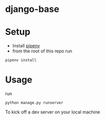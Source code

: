 # django-base

# Setup
* Install [pipenv](https://pypi.org/project/pipenv/)
* from the root of this repo run
```
pipenv install
```

# Usage
run
```
python manage.py runserver
```
To kick off a dev server on your local machine
